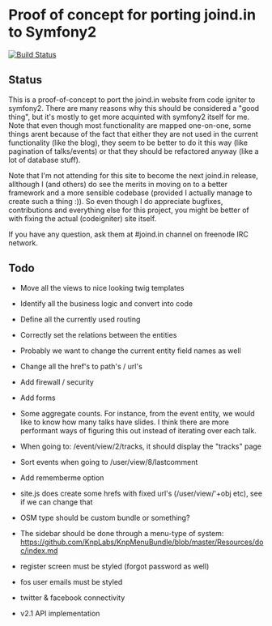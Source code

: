 Proof of concept for porting joind.in to Symfony2
=================================================

[![Build Status](https://secure.travis-ci.org/jaytaph/joindin_symfony2.png)](http://travis-ci.org/jaytaph/joindin_symfony2)

## Status
This is a proof-of-concept to port the joind.in website from code igniter to symfony2. There are many reasons why 
this should be considered a "good thing", but it's mostly to get more acquinted with symfony2 itself for me. Note 
that even though most functionality are mapped one-on-one, some things arent because of the fact that either they 
are not used in the current functionality (like the blog), they seem to be better to do it this way (like pagination
of talks/events) or that they should be refactored anyway (like a lot of database stuff).

Note that I'm not attending for this site to become the next joind.in release, allthough I (and others) do see the 
merits in moving on to a better framework and a more sensible codebase (provided I actually manage to create such a
thing :)). So even though I do appreciate bugfixes, contributions and everything else for this project, you might be
better of with fixing the actual (codeigniter) site itself.

If you have any question, ask them at #joind.in channel on freenode IRC network.

## Todo
- Move all the views to nice looking twig templates
- Identify all the business logic and convert into code
- Define all the currently used routing
- Correctly set the relations between the entities
- Probably we want to change the current entity field names as well

- Change all the href's to path's / url's
- Add firewall / security
- Add forms
- Some aggregate counts. For instance, from the event entity, we would like to know how many talks have slides. I
  think there are more performant ways of figuring this out instead of iterating over each talk.

- When going to: /event/view/2/tracks, it should display the "tracks" page
- Sort events when going to /user/view/8/lastcomment

- Add rememberme option
- site.js does create some hrefs with fixed url's (/user/view/'+obj etc), see if we can change that

- OSM type should be custom bundle or something?
- The sidebar should be done through a menu-type of system: https://github.com/KnpLabs/KnpMenuBundle/blob/master/Resources/doc/index.md

- register screen must be styled (forgot password as well)
- fos user emails must be styled

- twitter & facebook connectivity

- v2.1 API implementation

